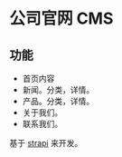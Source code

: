 # 公司官网 CMS
## 功能
* 首页内容
* 新闻。分类，详情。
* 产品。分类，详情。
* 关于我们。
* 联系我们。

基于 [strapi](https://strapi.io/) 来开发。

